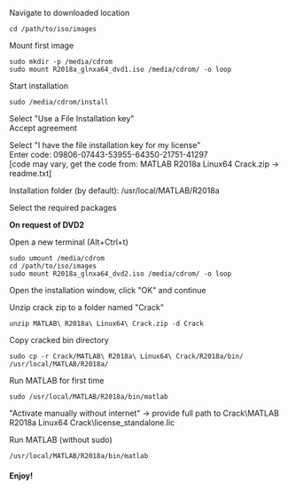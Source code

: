 Navigate to downloaded location  
```
cd /path/to/iso/images
```

Mount first image  
```
sudo mkdir -p /media/cdrom
sudo mount R2018a_glnxa64_dvd1.iso /media/cdrom/ -o loop
```

Start installation  
```
sudo /media/cdrom/install
```

Select "Use a File Installation key"  
Accept agreement  

Select "I have the file installation key for my license"  
Enter code: 09806-07443-53955-64350-21751-41297  
[code may vary, get the code from: MATLAB R2018a Linux64 Crack.zip -> readme.txt]  

Installation folder (by default): /usr/local/MATLAB/R2018a  

Select the required packages  

<b>On request of DVD2</b>  

Open a new terminal (Alt+Ctrl+t)  
```
sudo umount /media/cdrom
cd /path/to/iso/images
sudo mount R2018a_glnxa64_dvd2.iso /media/cdrom/ -o loop
```
Open the installation window, click "OK" and continue  

Unzip crack zip to a folder named "Crack"  
```
unzip MATLAB\ R2018a\ Linux64\ Crack.zip -d Crack
```

Copy cracked bin directory  
```
sudo cp -r Crack/MATLAB\ R2018a\ Linux64\ Crack/R2018a/bin/ /usr/local/MATLAB/R2018a/
```

Run MATLAB for first time  
```
sudo /usr/local/MATLAB/R2018a/bin/matlab
```

"Activate manually without internet" -> provide full path to Crack\MATLAB R2018a Linux64 Crack\license_standalone.lic  

Run MATLAB (without sudo)  
```
/usr/local/MATLAB/R2018a/bin/matlab
```

#### Enjoy!
